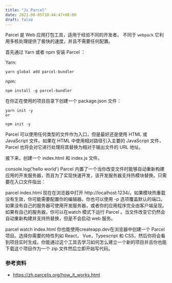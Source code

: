 ```yaml
---
title: "Js Parcel"
date: 2021-08-05T10:44:47+08:00
draft: false
---
```


Parcel 是 Web 应用打包工具，适用于经验不同的开发者。 不同于 `webpack` 它利用多核处理提供了极快的速度，并且不需要任何配置。 

首先通过 Yarn 或者 npm 安装 Parcel ：

Yarn:

`yarn global add parcel-bundler`

npm:

`npm install -g parcel-bundler`

在你正在使用的项目目录下创建一个 package.json 文件：
```
yarn init -y
or

npm init -y
```

Parcel 可以使用任何类型的文件作为入口，但是最好还是使用 HTML 或 JavaScript 文件。如果在 HTML 中使用相对路径引入主要的 JavaScript 文件，Parcel 也将会对它进行处理将其替换为相对于输出文件的 URL 地址。

接下来，创建一个 index.html 和 index.js 文件。

<html>
  <body>
    <script src="./index.js"></script>
  </body>
</html>

console.log('hello world')
Parcel 内置了一个当你改变文件时能够自动重新构建应用的开发服务器，而且为了实现快速开发，该开发服务器支持热模块替换。只需要在入口文件指出：

parcel index.html
现在在浏览器中打开 http://localhost:1234/。如果模块热重载没有生效，你可能需要配置你的编辑器。你也可以使用 -p <port number> 选项覆盖默认的端口。 如果没有自己的服务器可使用开发服务器，或者你的应用程序完全由客户端呈现。如果有自己的服务器，你可以在watch 模式下运行 Parcel 。当文件改变它仍然会自动重新构建并支持热替换，但是不会启动 web 服务。

parcel watch index.html
你也能使用createapp.dev在浏览器中创建一个 Parcel 项目。选择你需要的特性列如 React， Vue，Typescript 和 CSS，然后你将会看到项目实时生成。你能通过这个工具去学习如何怎么建立一个新的项目并且你也能下载这个项目作为一个 zip 文件然后立即开始写代码。

### 参考资料

- https://zh.parceljs.org/how_it_works.html